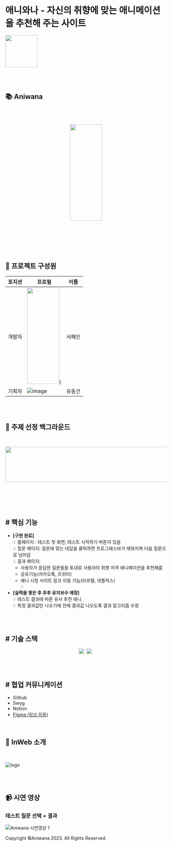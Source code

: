 
# 애니와나 - 자신의 취향에 맞는 애니메이션을 추천해 주는 사이트
<img src ="![aniwana swygbro com_](https://github.com/puputia/Ani-wana/assets/87532431/2be30eae-a98a-46df-a5cf-c16d35b5a387" width="100" height="100">
 
<br><br>
## 📚 Aniwana
<br><br>
<p align="center">
 <img src ="![aniwana swygbro com_](https://github.com/puputia/Algorithm/assets/87532431/de979a0b-6bc7-4a7d-9c31-3c50598f9b53)" width="100" height="300">
</p>
<br><br>


<br><br>

## 🏅 프로젝트 구성원

|포지션|프로필|이름|
|----|-----|---|
|개발자|<img src ="![image](https://github.com/puputia/Algorithm/assets/87532431/a4530b0a-f548-4716-bc89-4c469bb0f6dd" width="100" height="300">) |서혜인|
|기획자|![image](<img src ="![image](https://github.com/puputia/Algorithm/assets/87532431/c6885ced-f6be-46bc-928a-89da7401b017" width="100" height="300">)|유동건|
 
<br><br>


## 🤔 주제 선정 백그라운드
  
  
  
  <br>
  
 <p align="center">
  <img style="display=inline" src="" width="610" height="110" />
  </p>
  <br>
    <img style="display=inline" src="" />
 
  <br><br>
  

## # 핵심 기능 <br>
  + <strong>[구현 완료]</strong><br>
  💡 홈페이지 : 테스트 첫 화면, 테스트 시작하기 버튼이 있음<br>
  💡 질문 페이지: 질문에 맞는 대답을 클릭하면 프로그래스바가 채워지며 다음 질문으로 넘어감<br>
  💡 결과 페이지: 
     + 사용자가 응답한 질문들을 토대로 사용자의 취향 저격 애니메이션을 추천해줌<br>
     + 공유기능(카카오톡, 트위터)<br>
     + 애니 시청 사이트 링크 이동 기능(라프텔, 넷플릭스)<br>
  💡 <br>
  + <strong>[실력을 쌓은 후 추후 유지보수 예정]</strong><br>
  💡 테스트 결과에 따른 유사 추천 애니<br>
  💡 특정 결과값만 나오기에 전체 결과값 나오도록 결과 알고리즘 수정<br>


<br><br>

## # 기술 스택
 <p align="center">
   <img src="https://img.shields.io/badge/Javascript-ffb13b?style=flat-square&logo=javascript&logoColor=white"/></a>&nbsp 
   <img src="https://img.shields.io/badge/React-61DAFB?style=flat-square&logo=react&logoColor=white"/>&nbsp
</p>
<br><br>

## # 협업 커뮤니케이션
+ Github
+ Swyg
+ Notion
+ <a href="https://www.figma.com/file/a5tSbRifLdcMKe2uFJr3U7/%EB%82%98%EC%9D%98-%EC%B7%A8%ED%96%A5-%EC%95%A0%EB%8B%88-%EC%B0%BE%EA%B8%B0?node-id=0%3A1&t=QenhiDvo384a3ZgY-1">Figma (링크 이동)</a>
<br>

 
 

## 📱 InWeb 소개
<br>
<p align="center" display="inline">
  
 ![logo](https://github.com/puputia/Ani-wana/assets/87532431/aec04197-54bb-4ff7-b0d8-b2d163df5ff1)

</p><br><br>

## 📹 시연 영상 
### 테스트 질문 선택 + 결과
![Aniwana 시연영상 1](![aniwana](https://github.com/puputia/Ani-wana/assets/87532431/e4a4e329-8a3b-4b8f-8825-a47c8f375672)
)





Copyright ©Aniwana 2023. All Rights Reserved.

